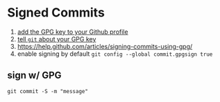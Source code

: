 # Signed Commits

1. [add the GPG key to your Github profile](https://help.github.com/articles/adding-a-new-gpg-key-to-your-github-account/)
2. [tell `git` about your GPG key](https://help.github.com/articles/telling-git-about-your-gpg-key/)
3. https://help.github.com/articles/signing-commits-using-gpg/
4. enable signing by default `git config --global commit.gpgsign true`

## sign w/ GPG

`git commit -S -m "message"`